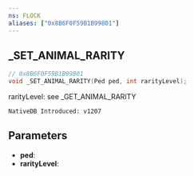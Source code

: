 ```yaml
---
ns: FLOCK
aliases: ["0x8B6F0F59B1B99801"]
---
```

## _SET_ANIMAL_RARITY

```c
// 0x8B6F0F59B1B99801
void _SET_ANIMAL_RARITY(Ped ped, int rarityLevel);
```

rarityLevel: see _GET_ANIMAL_RARITY

```
NativeDB Introduced: v1207
```

## Parameters
* **ped**:
* **rarityLevel**:
